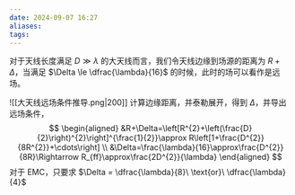 ```yaml
---
date: 2024-09-07 16:27
aliases: 
tags: 
---
```

对于天线长度满足 $D\gg \lambda$ 的大天线而言，我们令天线边缘到场源的距离为 $R+\Delta$，当满足 $\Delta \le \dfrac{\lambda}{16}$ 的时候，此时的场可以看作是远场。

![[大天线远场条件推导.png|200]]
计算边缘距离，并泰勒展开，得到 $\Delta$，并导出远场条件，
$$
\begin{aligned}
&R+\Delta=\left[R^{2}+\left(\frac{D}{2}\right)^{2}\right]^{\frac{1}{2}}\approx R\left[1+\frac{D^{2}}{8R^{2}}+\cdots\right] \\
&\Delta=\frac{\lambda}{16}\approx\frac{D^{2}}{8R}\Rightarrow R_{ff}\approx\frac{2D^{2}}{\lambda}
\end{aligned}
$$
对于 EMC，只要求 $\Delta = \dfrac{\lambda}{8}\ \text{or}\ \dfrac{\lambda}{4}$
